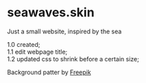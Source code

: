# seawaves.skin
Just a small website, inspired by the sea<br>

1.0 created;<br>
1.1 edit webpage title;<br>
1.2 updated css to shrink before a certain size;<br>

Background patter by <a href="https://freepik.com/">Freepik</a><br>
